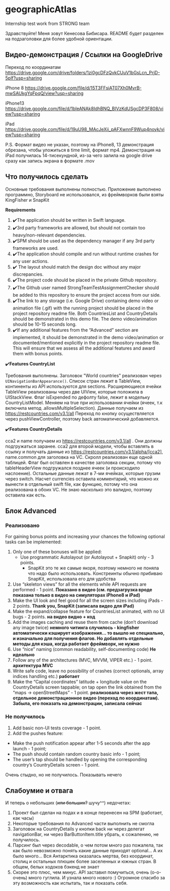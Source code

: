 # geographicAtlas
Internship test work from STRONG team

Здравствуйте! Меня зовут Кенесова Бибисара. README будет разделен на подзаголовки для более удобной ориентации.

## Видео-демонстрация / Ссылки на GoogleDrive

Переход по координатам
https://drive.google.com/drive/folders/1zi0gcDFzQvkCUuV1bGsLcn_PrjD-5plf?usp=sharing

iPhone 8
https://drive.google.com/file/d/15T3FFsiAT07Xh0MvrB-mwSAUkgYqFpqQ/view?usp=sharing

iPhone13 
https://drive.google.com/file/d/1bIeANAk8IdhBNQ_BIVzKdUSgcDP3F808/view?usp=sharing

iPad
https://drive.google.com/file/d/19uU98_MAcJeXii_pAFXwnnF9Wup4noyk/view?usp=sharing

P.S. Формат видео не указан, поэтому на iPhone8, 13 демонстрация обрезана, чтобы уложиться в time limit, формат mp4. Демонстрация на iPad получилась 14-тисекундной, из-за чего залила на google drive сразу как запись экрана в формате .mov

## Что получилось сделать

Основные требования выполнены полностью. Приложение выполнено программно, Storyboard не использовался, из фреймворков были взяты KingFisher и SnapKit

**Requirements**
1. ✔️The application should be written in Swift language.
2. ✔️3rd party frameworks are allowed, but should not contain too heavy/non-relevant dependencies.
3. ✔️SPM should be used as the dependency manager if any 3rd party frameworks are used.
4. ✔️The application should compile and run without runtime crashes for any user actions.
5. ✔️ The layout should match the design doc without any major discrepancies.
6. ✔️The project code should be placed in the private Github repository.
7. ✔️The Github user named StrongTeamTestAssignmentChecker should be added to this repository to ensure the project access from our side.
8. ✔️The link to any storage (i.e. Google Drive) containing demo video or animation file (.gif) with the running project should be placed in the project repository readme file. Both CountriesList and CountryDetails should be demonstrated in this demo file. The demo video/animation should be 10-15 seconds long.
9. ✔️If any additional features from the “Advanced” section are implemented, it should be demonstrated in the demo video/animation or documented/mentioned explicitly in the project repository readme file. This will ensure that we assess all the additional features and award them with bonus points.

✔️**Features CountryList**

Требования выполнены. Заголовок "World countries" реализован через `UINavigationBarAppearance()`. Список стран лежит в TableView, континенты из API используются для sections. Расширяющиеся ячейки TableView реализованы через две UIView, которые положила в UIStackView. Флаг isExpended по дефолту false, лежит в модельку CountryListModel. Меняем на true при использовании ячейки (ячеек, т.к включила метод .allowsMultipleSelection). Данные получаем из https://restcountries.com/v3.1/all 
Переход по кнопку осуществляется через pushViewController, поэтому back автоматический добавляется. 

✔️**Features CountryDetails**

cca2 и name получаем из https://restcountries.com/v3.1/all .
Они должны подгружаться заранее. cca2 для второй модели, чтобы вставлять в ссылку и получать данные из https://restcountries.com/v3.1/alpha/[cca2], name.common для заголовка на VC. Скролл реализован еще одной таблицей. Флаг был оставлен в качестве заголовка секции, потому что tableHeaderView подгружался позднее ячеек (и происходило наслоение). Остальные данные лежат в 7-ми ячейках, которые грузим через switch. Насчет currencies оставила комментарий, что можно их вынести в отдельный swift file, как функцию, потому что она реализована в обоих VC. Не знаю насколько это валидно, поэтому оставила как есть.

## Блок Advanced 

### Реализовано
For gaining bonus points and increasing your chances the following optional tasks can be implemented:
1. Only one of these bonuses will be applied: 
    - Use programmatic Autolayout (or Autolayout + Snapkit) only - 3 points.
      - SnapKit это те же самые якоря, поэтому немного не поняла что надо было использовать. Констреинты обычно прибиваю SnapKit, использовала его для удобства
2. Use “skeleton views” for all the elements while API requests are performed - 1 point. **Показано в видео (см. предзагрузка вроде показана только в видео на симуляторах iPhone8 и iPad)**
3. Make the UI look and feel good for all the screen sizes including iPads - 2 points. **Thank you, SnapKit (записала видео для iPad)**
4. Make the expand/collapse feature for CountriesList animated, with no UI bugs - 2 points. **на видео видно + код**
5. Add the images caching and reuse them from cache (don’t download any image twice) **немного читинга случилось - kingfisher автоматически кэширует изображения... то вышло не специально, и изначально для получения флагов. Но добавлять отдельные методы для кэша, когда работает фреймворк, не нужно**
6. Use “nice” naming (common readability, self-documenting code) **Не идеально**
7. Follow any of the architectures (MVC, MVVM, VIPER etc.) - 1 point. **архитектура MVC**
8. Write safe code, leave no possibility of crashes (correct optionals, array indices handling etc.) **работает**
9. Make the “Capital coordinates” latitude + longitude value on the CountryDetails screen tappable; on tap open the link obtained from the “maps → openStreetMaps” - 1 point. **реализовала через жест тапа, отдельное демонстрационное видео (переход по координатам). Забыла, его показать на демонстрации, записала сейчас**

### Не получилось
1. Add basic non-UI tests coverage - 1 point.
2. Add the pushes feature:
  - Make the push notification appear after 1-5 seconds after the app launch - 1 point;
  - The push should contain random country basic info - 1 point; 
  - The user’s tap should be handled by opening the corresponding country’s CountryDetails screen - 1 point.

Очень стыдно, но не получилось. Показывать нечего

## Слабоумие и отвага

И теперь о небольших (~~или больших?~~ шучу^^) недочетах:
1. Проект был сделан на подах и в конце перенесен на SPM (работает, как часы)
2. Некоторые требования по Advanced части выполнить не смогла
3. Заголовок на CountryDetails у кнопки back ни через делегат navigationBar, ни через BarButtonItem.title убрать, к сожалению, не получилось. 
4. Парсинг был через decodable, о чем потом много раз пожалела, так как было невозможно понять какие данные приходят optional... А их было много... Вся Антарктика оказалась мертва, без координат, столиц и остальных плюшек более заселенных и южных стран. В общем, белых ходоков бэкенд не знает  
5. Скорее это плюс, чем минус. API заставил помучиться, очень (о-о-очень) много гуглила. И узнала много нового :) Огромное спасибо за эту возможность как испытать, так и показать себя.



